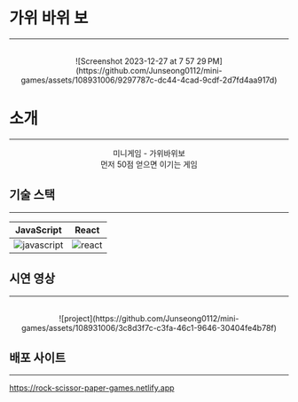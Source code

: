 # 가위 바위 보
---
<p align = "center">
  <br>
    ![Screenshot 2023-12-27 at 7 57 29 PM](https://github.com/Junseong0112/mini-games/assets/108931006/9297787c-dc44-4cad-9cdf-2d7fd4aa917d)
  <br>
</p>

# 소개
---
<p align = "center">
  미니게임 - 가위바위보
  <br>
  먼저 50점 얻으면 이기는 게임
</p>

## 기술 스택
---
| JavaScript |   React  |
| :--------: | :------: |
|   ![javascript](https://github.com/Junseong0112/mini-games/assets/108931006/bc682460-d9fb-4849-b3df-4698b65f2bab)    | ![react](https://github.com/Junseong0112/mini-games/assets/108931006/7516e828-9677-4cf6-9323-b481cd9ed9df) |

## 시연 영상
---
<p align = "center">
  <br>
    ![project](https://github.com/Junseong0112/mini-games/assets/108931006/3c8d3f7c-c3fa-46c1-9646-30404fe4b78f)
  <br>
</p>

## 배포 사이트
---
<https://rock-scissor-paper-games.netlify.app>
